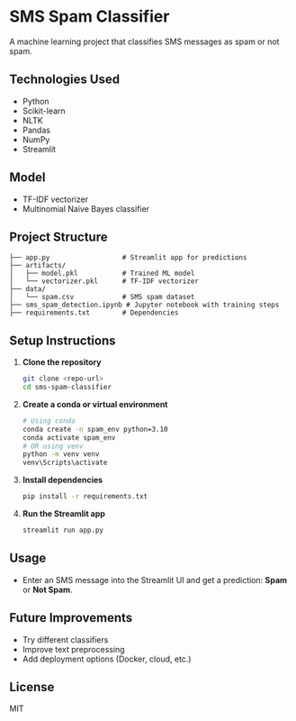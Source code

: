 # SMS Spam Classifier

A machine learning project that classifies SMS messages as spam or not spam.

## Technologies Used
- Python
- Scikit-learn
- NLTK
- Pandas
- NumPy
- Streamlit

## Model
- TF-IDF vectorizer
- Multinomial Naive Bayes classifier

## Project Structure
```
├── app.py                  # Streamlit app for predictions
├── artifacts/
│   ├── model.pkl           # Trained ML model
│   └── vectorizer.pkl      # TF-IDF vectorizer
├── data/
│   └── spam.csv            # SMS spam dataset
├── sms_spam_detection.ipynb # Jupyter notebook with training steps
├── requirements.txt        # Dependencies
```

## Setup Instructions
1. **Clone the repository**
   ```bash
   git clone <repo-url>
   cd sms-spam-classifier
   ```
2. **Create a conda or virtual environment**
   ```bash
   # Using conda
   conda create -n spam_env python=3.10
   conda activate spam_env
   # OR using venv
   python -m venv venv
   venv\Scripts\activate
   ```
3. **Install dependencies**
   ```bash
   pip install -r requirements.txt
   ```
4. **Run the Streamlit app**
   ```bash
   streamlit run app.py
   ```

## Usage
- Enter an SMS message into the Streamlit UI and get a prediction: **Spam** or **Not Spam**.

## Future Improvements
- Try different classifiers
- Improve text preprocessing
- Add deployment options (Docker, cloud, etc.)

## License
MIT
